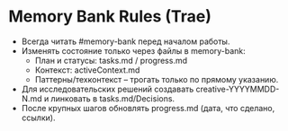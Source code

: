 # Memory Bank Rules (Trae)
- Всегда читать #memory-bank перед началом работы.
- Изменять состояние только через файлы в memory-bank:
  - План и статусы: tasks.md / progress.md
  - Контекст: activeContext.md
  - Паттерны/техконтекст – трогать только по прямому указанию.
- Для исследовательских решений создавать creative-YYYYMMDD-N.md и линковать в tasks.md/Decisions.
- После крупных шагов обновлять progress.md (дата, что сделано, ссылки).